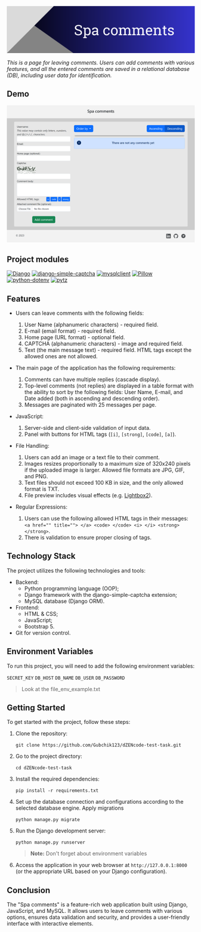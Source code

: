 <img title="LapZone" alt="Header image" src="./static/images/site_header.webp">

_This is a page for leaving comments. Users can add comments with various features, and all the entered comments are saved in a relational database (DB), including user data for identification._

## Demo

<p><img title="Demo" alt="Demo image" src="./demo.jpg"></p>

## Project modules

<a href='https://pypi.org/project/Django'><img alt='Django' src='https://img.shields.io/pypi/v/Django?label=Django&color=blue'></a> <a href='https://pypi.org/project/django-simple-captcha'><img alt='django-simple-captcha' src='https://img.shields.io/pypi/v/django-simple-captcha?label=django-simple-captcha&color=blue'></a> <a href='https://pypi.org/project/mysqlclient'><img alt='mysqlclient' src='https://img.shields.io/pypi/v/mysqlclient?label=mysqlclient&color=blue'></a> <a href='https://pypi.org/project/Pillow'><img alt='Pillow' src='https://img.shields.io/pypi/v/Pillow?label=Pillow&color=blue'></a> <a href='https://pypi.org/project/python-dotenv'><img alt='python-dotenv' src='https://img.shields.io/pypi/v/python-dotenv?label=python-dotenv&color=blue'></a> <a href='https://pypi.org/project/pytz'><img alt='pytz' src='https://img.shields.io/pypi/v/pytz?label=pytz&color=blue'></a> 

## Features

- Users can leave comments with the following fields:
  1. User Name (alphanumeric characters) - required field.
  2. E-mail (email format) - required field.
  3. Home page (URL format) - optional field.
  4. CAPTCHA (alphanumeric characters) - image and required field.
  5. Text (the main message text) - required field. HTML tags except the allowed ones are not allowed.

- The main page of the application has the following requirements:

  1. Comments can have multiple replies (cascade display).
  2. Top-level comments (not replies) are displayed in a table format with the ability to sort by the following fields: User Name, E-mail, and Date added (both in ascending and descending order).
  3. Messages are paginated with 25 messages per page.

- JavaScript:
  1. Server-side and client-side validation of input data.
  2. Panel with buttons for HTML tags (`[i]`, `[strong]`, `[code]`, `[a]`).

- File Handling:

  1. Users can add an image or a text file to their comment.
  2. Images resizes proportionally to a maximum size of 320x240 pixels if the uploaded image is larger. Allowed file formats are JPG, GIF, and PNG.
  3. Text files should not exceed 100 KB in size, and the only allowed format is TXT.
  4. File preview includes visual effects (e.g. [Lightbox2](https://lokeshdhakar.com/projects/lightbox2/)).

- Regular Expressions:

  1. Users can use the following allowed HTML tags in their messages: `<a href="" title=""> </a> <code> </code> <i> </i> <strong> </strong>`.
  2. There is validation to ensure proper closing of tags.

## Technology Stack

The project utilizes the following technologies and tools:

-   Backend:
    -   Python programming language (OOP);
    -   Django framework with the django-simple-captcha extension;
    -   MySQL database (Django ORM).
-   Frontend:
    -   HTML & CSS;
    -   JavaScript;
    -   Bootstrap 5.
- Git for version control.

## Environment Variables

To run this project, you will need to add the following environment variables:

`SECRET_KEY`
`DB_HOST` `DB_NAME` `DB_USER` `DB_PASSWORD`

> Look at the file_env_example.txt

## Getting Started

To get started with the project, follow these steps:

1. Clone the repository:
    ```
    git clone https://github.com/Gubchik123/dZENcode-test-task.git
    ```

2. Go to the project directory:

    ```
    cd dZENcode-test-task
    ```

3. Install the required dependencies:
    ```
    pip install -r requirements.txt
    ```

4. Set up the database connection and configurations according to the selected database engine. Apply migrations
    ```
    python manage.py migrate
    ```

5. Run the Django development server:
    ```
    python manage.py runserver
    ```

    > **Note:** Don't forget about environment variables

6. Access the application in your web browser at `http://127.0.0.1:8000` (or the appropriate URL based on your Django configuration).

## Conclusion

The "Spa comments" is a feature-rich web application built using Django, JavaScript, and MySQL. It allows users to leave comments with various options, ensures data validation and security, and provides a user-friendly interface with interactive elements.
